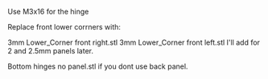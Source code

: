Use M3x16 for the hinge

Replace front lower corrners with:

3mm Lower_Corner front right.stl 
3mm Lower_Corner front left.stl 
I'll add for 2 and 2.5mm panels later. 

Bottom hinges no panel.stl if you dont use back panel.

